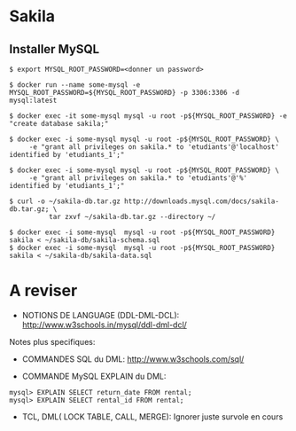 # Sakila

## Installer MySQL

```
$ export MYSQL_ROOT_PASSWORD=<donner un password>
```

```
$ docker run --name some-mysql -e MYSQL_ROOT_PASSWORD=${MYSQL_ROOT_PASSWORD} -p 3306:3306 -d mysql:latest 
```

```
$ docker exec -it some-mysql mysql -u root -p${MYSQL_ROOT_PASSWORD} -e "create database sakila;"
```

```
$ docker exec -i some-mysql mysql -u root -p${MYSQL_ROOT_PASSWORD} \
     -e "grant all privileges on sakila.* to 'etudiants'@'localhost' identified by 'etudiants_1';"
```

```
$ docker exec -i some-mysql mysql -u root -p${MYSQL_ROOT_PASSWORD} \
     -e "grant all privileges on sakila.* to 'etudiants'@'%' identified by 'etudiants_1';"
```

```
$ curl -o ~/sakila-db.tar.gz http://downloads.mysql.com/docs/sakila-db.tar.gz; \
          tar zxvf ~/sakila-db.tar.gz --directory ~/
```

```
$ docker exec -i some-mysql  mysql -u root -p${MYSQL_ROOT_PASSWORD} sakila < ~/sakila-db/sakila-schema.sql
$ docker exec -i some-mysql  mysql -u root -p${MYSQL_ROOT_PASSWORD} sakila < ~/sakila-db/sakila-data.sql
```

# A reviser

* NOTIONS DE LANGUAGE (DDL-DML-DCL): http://www.w3schools.in/mysql/ddl-dml-dcl/

Notes plus specifiques: 


* COMMANDES SQL du DML: http://www.w3schools.com/sql/


* COMMANDE MySQL EXPLAIN du DML:
```
mysql> EXPLAIN SELECT return_date FROM rental;
mysql> EXPLAIN SELECT rental_id FROM rental;
```
* TCL, DML( LOCK TABLE, CALL, MERGE):
   Ignorer juste survole en cours
